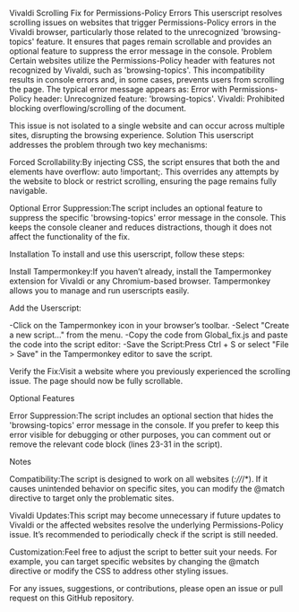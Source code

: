 Vivaldi Scrolling Fix for Permissions-Policy Errors
This userscript resolves scrolling issues on websites that trigger Permissions-Policy errors in the Vivaldi browser, particularly those related to the unrecognized 'browsing-topics' feature. It ensures that pages remain scrollable and provides an optional feature to suppress the error message in the console.
Problem
Certain websites utilize the Permissions-Policy header with features not recognized by Vivaldi, such as 'browsing-topics'. This incompatibility results in console errors and, in some cases, prevents users from scrolling the page. The typical error message appears as:
Error with Permissions-Policy header: Unrecognized feature: 'browsing-topics'.
Vivaldi: Prohibited blocking overflowing/scrolling of the document.

This issue is not isolated to a single website and can occur across multiple sites, disrupting the browsing experience.
Solution
This userscript addresses the problem through two key mechanisms:

Forced Scrollability:By injecting CSS, the script ensures that both the <html> and <body> elements have overflow: auto !important;. This overrides any attempts by the website to block or restrict scrolling, ensuring the page remains fully navigable.

Optional Error Suppression:The script includes an optional feature to suppress the specific 'browsing-topics' error message in the console. This keeps the console cleaner and reduces distractions, though it does not affect the functionality of the fix.


Installation
To install and use this userscript, follow these steps:

Install Tampermonkey:If you haven’t already, install the Tampermonkey extension for Vivaldi or any Chromium-based browser. Tampermonkey allows you to manage and run userscripts easily.

Add the Userscript:  

-Click on the Tampermonkey icon in your browser’s toolbar.
-Select "Create a new script..." from the menu.
-Copy the code from Global_fix.js and paste the code into the script editor:
-Save the Script:Press Ctrl + S or select "File > Save" in the Tampermonkey editor to save the script.

Verify the Fix:Visit a website where you previously experienced the scrolling issue. The page should now be fully scrollable.


Optional Features

Error Suppression:The script includes an optional section that hides the 'browsing-topics' error message in the console. If you prefer to keep this error visible for debugging or other purposes, you can comment out or remove the relevant code block (lines 23-31 in the script).

Notes

Compatibility:The script is designed to work on all websites (*://*/*). If it causes unintended behavior on specific sites, you can modify the @match directive to target only the problematic sites.

Vivaldi Updates:This script may become unnecessary if future updates to Vivaldi or the affected websites resolve the underlying Permissions-Policy issue. It’s recommended to periodically check if the script is still needed.

Customization:Feel free to adjust the script to better suit your needs. For example, you can target specific websites by changing the @match directive or modify the CSS to address other styling issues.

For any issues, suggestions, or contributions, please open an issue or pull request on this GitHub repository.
